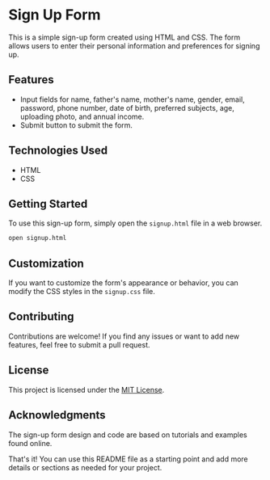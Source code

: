 # Sign Up Form

This is a simple sign-up form created using HTML and CSS. The form allows users to enter their personal information and preferences for signing up.

## Features

- Input fields for name, father's name, mother's name, gender, email, password, phone number, date of birth, preferred subjects, age, uploading photo, and annual income.
- Submit button to submit the form.

## Technologies Used

- HTML
- CSS

## Getting Started

To use this sign-up form, simply open the `signup.html` file in a web browser.

```bash
open signup.html
```

## Customization

If you want to customize the form's appearance or behavior, you can modify the CSS styles in the `signup.css` file.

## Contributing

Contributions are welcome! If you find any issues or want to add new features, feel free to submit a pull request.

## License

This project is licensed under the [MIT License](LICENSE).

## Acknowledgments

The sign-up form design and code are based on tutorials and examples found online.

That's it! You can use this README file as a starting point and add more details or sections as needed for your project.
